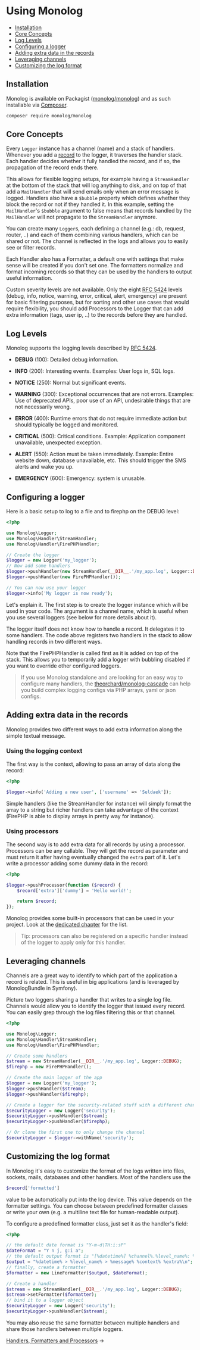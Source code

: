 # Using Monolog

- [Installation](#installation)
- [Core Concepts](#core-concepts)
- [Log Levels](#log-levels)
- [Configuring a logger](#configuring-a-logger)
- [Adding extra data in the records](#adding-extra-data-in-the-records)
- [Leveraging channels](#leveraging-channels)
- [Customizing the log format](#customizing-the-log-format)

## Installation

Monolog is available on Packagist ([monolog/monolog](http://packagist.org/packages/monolog/monolog))
and as such installable via [Composer](http://getcomposer.org/).

```bash
composer require monolog/monolog
```

## Core Concepts

Every `Logger` instance has a channel (name) and a stack of handlers. Whenever
you add a [record](message-structure.md) to the logger, it traverses the handler stack. Each handler
decides whether it fully handled the record, and if so, the propagation of the
record ends there.

This allows for flexible logging setups, for example having a `StreamHandler` at
the bottom of the stack that will log anything to disk, and on top of that add
a `MailHandler` that will send emails only when an error message is logged.
Handlers also have a `$bubble` property which defines whether they block the
record or not if they handled it. In this example, setting the `MailHandler`'s
`$bubble` argument to false means that records handled by the `MailHandler` will
not propagate to the `StreamHandler` anymore.

You can create many `Logger`s, each defining a channel (e.g.: db, request,
router, ..) and each of them combining various handlers, which can be shared
or not. The channel is reflected in the logs and allows you to easily see or
filter records.

Each Handler also has a Formatter, a default one with settings that make sense
will be created if you don't set one. The formatters normalize and format
incoming records so that they can be used by the handlers to output useful
information.

Custom severity levels are not available. Only the eight
[RFC 5424](http://tools.ietf.org/html/rfc5424) levels (debug, info, notice,
warning, error, critical, alert, emergency) are present for basic filtering
purposes, but for sorting and other use cases that would require
flexibility, you should add Processors to the Logger that can add extra
information (tags, user ip, ..) to the records before they are handled.

## Log Levels

Monolog supports the logging levels described by [RFC 5424](http://tools.ietf.org/html/rfc5424).

- **DEBUG** (100): Detailed debug information.

- **INFO** (200): Interesting events. Examples: User logs in, SQL logs.

- **NOTICE** (250): Normal but significant events.

- **WARNING** (300): Exceptional occurrences that are not errors. Examples:
  Use of deprecated APIs, poor use of an API, undesirable things that are not
  necessarily wrong.

- **ERROR** (400): Runtime errors that do not require immediate action but
  should typically be logged and monitored.

- **CRITICAL** (500): Critical conditions. Example: Application component
  unavailable, unexpected exception.

- **ALERT** (550): Action must be taken immediately. Example: Entire website
  down, database unavailable, etc. This should trigger the SMS alerts and wake
  you up.

- **EMERGENCY** (600): Emergency: system is unusable.

## Configuring a logger

Here is a basic setup to log to a file and to firephp on the DEBUG level:

```php
<?php

use Monolog\Logger;
use Monolog\Handler\StreamHandler;
use Monolog\Handler\FirePHPHandler;

// Create the logger
$logger = new Logger('my_logger');
// Now add some handlers
$logger->pushHandler(new StreamHandler(__DIR__.'/my_app.log', Logger::DEBUG));
$logger->pushHandler(new FirePHPHandler());

// You can now use your logger
$logger->info('My logger is now ready');
```

Let's explain it. The first step is to create the logger instance which will
be used in your code. The argument is a channel name, which is useful when
you use several loggers (see below for more details about it).

The logger itself does not know how to handle a record. It delegates it to
some handlers. The code above registers two handlers in the stack to allow
handling records in two different ways.

Note that the FirePHPHandler is called first as it is added on top of the
stack. This allows you to temporarily add a logger with bubbling disabled if
you want to override other configured loggers.

> If you use Monolog standalone and are looking for an easy way to
> configure many handlers, the [theorchard/monolog-cascade](https://github.com/theorchard/monolog-cascade)
> can help you build complex logging configs via PHP arrays, yaml or json configs.

## Adding extra data in the records

Monolog provides two different ways to add extra information along the simple
textual message.

### Using the logging context

The first way is the context, allowing to pass an array of data along the
record:

```php
<?php

$logger->info('Adding a new user', ['username' => 'Seldaek']);
```

Simple handlers (like the StreamHandler for instance) will simply format
the array to a string but richer handlers can take advantage of the context
(FirePHP is able to display arrays in pretty way for instance).

### Using processors

The second way is to add extra data for all records by using a processor.
Processors can be any callable. They will get the record as parameter and
must return it after having eventually changed the `extra` part of it. Let's
write a processor adding some dummy data in the record:

```php
<?php

$logger->pushProcessor(function ($record) {
    $record['extra']['dummy'] = 'Hello world!';

    return $record;
});
```

Monolog provides some built-in processors that can be used in your project.
Look at the [dedicated chapter](https://github.com/Seldaek/monolog/blob/master/doc/02-handlers-formatters-processors.md#processors) for the list.

> Tip: processors can also be registered on a specific handler instead of
  the logger to apply only for this handler.

## Leveraging channels

Channels are a great way to identify to which part of the application a record
is related. This is useful in big applications (and is leveraged by
MonologBundle in Symfony).

Picture two loggers sharing a handler that writes to a single log file.
Channels would allow you to identify the logger that issued every record.
You can easily grep through the log files filtering this or that channel.

```php
<?php

use Monolog\Logger;
use Monolog\Handler\StreamHandler;
use Monolog\Handler\FirePHPHandler;

// Create some handlers
$stream = new StreamHandler(__DIR__.'/my_app.log', Logger::DEBUG);
$firephp = new FirePHPHandler();

// Create the main logger of the app
$logger = new Logger('my_logger');
$logger->pushHandler($stream);
$logger->pushHandler($firephp);

// Create a logger for the security-related stuff with a different channel
$securityLogger = new Logger('security');
$securityLogger->pushHandler($stream);
$securityLogger->pushHandler($firephp);

// Or clone the first one to only change the channel
$securityLogger = $logger->withName('security');
```

## Customizing the log format

In Monolog it's easy to customize the format of the logs written into files,
sockets, mails, databases and other handlers. Most of the handlers use the

```php
$record['formatted']
```

value to be automatically put into the log device. This value depends on the
formatter settings. You can choose between predefined formatter classes or
write your own (e.g. a multiline text file for human-readable output).

To configure a predefined formatter class, just set it as the handler's field:

```php
<?php

// the default date format is "Y-m-d\TH:i:sP"
$dateFormat = "Y n j, g:i a";
// the default output format is "[%datetime%] %channel%.%level_name%: %message% %context% %extra%\n"
$output = "%datetime% > %level_name% > %message% %context% %extra%\n";
// finally, create a formatter
$formatter = new LineFormatter($output, $dateFormat);

// Create a handler
$stream = new StreamHandler(__DIR__.'/my_app.log', Logger::DEBUG);
$stream->setFormatter($formatter);
// bind it to a logger object
$securityLogger = new Logger('security');
$securityLogger->pushHandler($stream);
```

You may also reuse the same formatter between multiple handlers and share those
handlers between multiple loggers.

[Handlers, Formatters and Processors](02-handlers-formatters-processors.md) &rarr;

